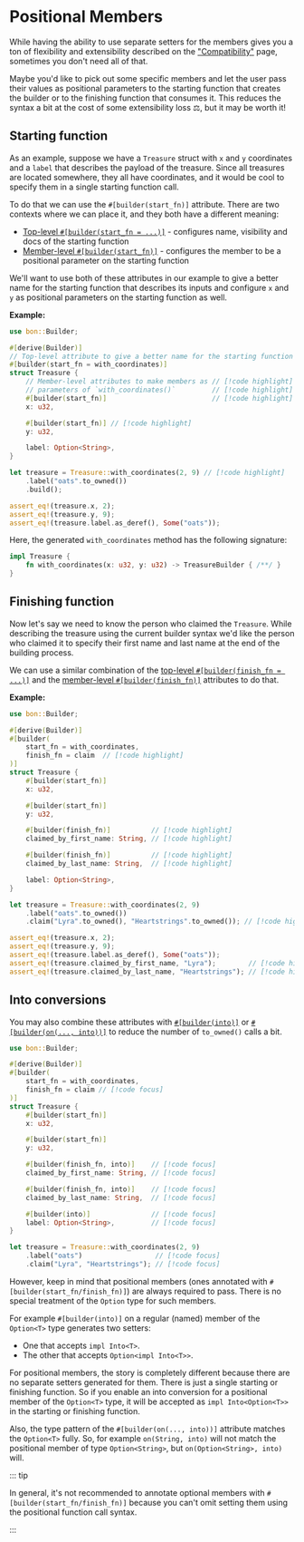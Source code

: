 # Positional Members

While having the ability to use separate setters for the members gives you a ton of flexibility and extensibility described on the ["Compatibility"](./compatibility) page, sometimes you don't need all of that.

Maybe you'd like to pick out some specific members and let the user pass their values as positional parameters to the starting function that creates the builder or to the finishing function that consumes it. This reduces the syntax a bit at the cost of some extensibility loss ⚖️, but it may be worth it!

## Starting function

As an example, suppose we have a `Treasure` struct with `x` and `y` coordinates and a `label` that describes the payload of the treasure. Since all treasures are located somewhere, they all have coordinates, and it would be cool to specify them in a single starting function call.

To do that we can use the `#[builder(start_fn)]` attribute. There are two contexts where we can place it, and they both have a different meaning:

- [Top-level `#[builder(start_fn = ...)]`](../reference/builder/top-level/start-fn) - configures name, visibility and docs of the starting function
- [Member-level `#[builder(start_fn)]`](../reference/builder/member/start-fn) - configures the member to be a positional parameter on the starting function

We'll want to use both of these attributes in our example to give a better name for the starting function that describes its inputs and configure `x` and `y` as positional parameters on the starting function as well.

**Example:**

```rust
use bon::Builder;

#[derive(Builder)]
// Top-level attribute to give a better name for the starting function // [!code highlight]
#[builder(start_fn = with_coordinates)]                                // [!code highlight]
struct Treasure {
    // Member-level attributes to make members as // [!code highlight]
    // parameters of `with_coordinates()`         // [!code highlight]
    #[builder(start_fn)]                          // [!code highlight]
    x: u32,

    #[builder(start_fn)] // [!code highlight]
    y: u32,

    label: Option<String>,
}

let treasure = Treasure::with_coordinates(2, 9) // [!code highlight]
    .label("oats".to_owned())
    .build();

assert_eq!(treasure.x, 2);
assert_eq!(treasure.y, 9);
assert_eq!(treasure.label.as_deref(), Some("oats"));
```

Here, the generated `with_coordinates` method has the following signature:

```rust ignore
impl Treasure {
    fn with_coordinates(x: u32, y: u32) -> TreasureBuilder { /**/ }
}
```

## Finishing function

Now let's say we need to know the person who claimed the `Treasure`. While describing the treasure using the current builder syntax we'd like the person who claimed it to specify their first name and last name at the end of the building process.

We can use a similar combination of the [top-level `#[builder(finish_fn = ...)]`](../reference/builder/top-level/finish-fn) and the [member-level `#[builder(finish_fn)]`](../reference/builder/member/finish-fn) attributes to do that.

**Example:**

```rust
use bon::Builder;

#[derive(Builder)]
#[builder(
    start_fn = with_coordinates,
    finish_fn = claim  // [!code highlight]
)]
struct Treasure {
    #[builder(start_fn)]
    x: u32,

    #[builder(start_fn)]
    y: u32,

    #[builder(finish_fn)]          // [!code highlight]
    claimed_by_first_name: String, // [!code highlight]

    #[builder(finish_fn)]          // [!code highlight]
    claimed_by_last_name: String,  // [!code highlight]

    label: Option<String>,
}

let treasure = Treasure::with_coordinates(2, 9)
    .label("oats".to_owned())
    .claim("Lyra".to_owned(), "Heartstrings".to_owned()); // [!code highlight]

assert_eq!(treasure.x, 2);
assert_eq!(treasure.y, 9);
assert_eq!(treasure.label.as_deref(), Some("oats"));
assert_eq!(treasure.claimed_by_first_name, "Lyra");        // [!code highlight]
assert_eq!(treasure.claimed_by_last_name, "Heartstrings"); // [!code highlight]
```

## Into conversions

You may also combine these attributes with [`#[builder(into)]`](../reference/builder/member/into) or [`#[builder(on(..., into))]`](../reference/builder/top-level/on) to reduce the number of `to_owned()` calls a bit.

```rust
use bon::Builder;

#[derive(Builder)]
#[builder(
    start_fn = with_coordinates,
    finish_fn = claim // [!code focus]
)]
struct Treasure {
    #[builder(start_fn)]
    x: u32,

    #[builder(start_fn)]
    y: u32,

    #[builder(finish_fn, into)]    // [!code focus]
    claimed_by_first_name: String, // [!code focus]

    #[builder(finish_fn, into)]    // [!code focus]
    claimed_by_last_name: String,  // [!code focus]

    #[builder(into)]               // [!code focus]
    label: Option<String>,         // [!code focus]
}

let treasure = Treasure::with_coordinates(2, 9)
    .label("oats")                  // [!code focus]
    .claim("Lyra", "Heartstrings"); // [!code focus]
```

However, keep in mind that positional members (ones annotated with `#[builder(start_fn/finish_fn)]`) are always required to pass. There is no special treatment of the `Option` type for such members.

For example `#[builder(into)]` on a regular (named) member of the `Option<T>` type generates two setters:
- One that accepts `impl Into<T>`.
- The other that accepts `Option<impl Into<T>>`.

For positional members, the story is completely different because there are no separate setters generated for them. There is just a single starting or finishing function. So if you enable an into conversion for a positional member of the `Option<T>` type, it will be accepted as `impl Into<Option<T>>` in the starting or finishing function.

Also, the type pattern of the `#[builder(on(..., into))]` attribute matches the `Option<T>` fully. So, for example `on(String, into)` will not match the positional member of type `Option<String>`, but `on(Option<String>, into)` will.

::: tip

In general, it's not recommended to annotate optional members with `#[builder(start_fn/finish_fn)]` because you can't omit setting them using the positional function call syntax.

:::
